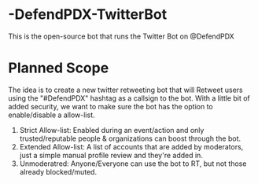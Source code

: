 # -DefendPDX-TwitterBot
This is the open-source bot that runs the Twitter Bot on @DefendPDX

# Planned Scope
The idea is to create a new twitter retweeting bot that will Retweet users using the "#DefendPDX" hashtag as a callsign to the bot. With a little bit of added security, we want to make sure the bot has the option to enable/disable a allow-list. 

1. Strict Allow-list: Enabled during an event/action and only trusted/reputable people & organizations can boost through the bot.
2. Extended Allow-list: A list of accounts that are added by moderators, just a simple manual profile review and they're added in.
3. Unmoderatred: Anyone/Everyone can use the bot to RT, but not those already blocked/muted.
